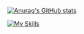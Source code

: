 [![Anurag's GitHub stats](https://github-readme-stats.vercel.app/api?username=Olwin1&count_private=true&hide=stars,prs,issues,contribs&theme=tokyonight)](https://github.com/anuraghazra/github-readme-stats) 


[![My Skills](https://skillicons.dev/icons?i=py,js,ts,html,css,java,react,blender,discord,bots,express,flask,git,godot,linux,postgres,redis,nodejs,dart,flutter)](https://skillicons.dev)

<!---
Work in progress 
--->
 
